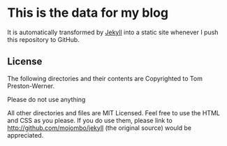 # This is the data for my blog

It is automatically transformed by [Jekyll](http://github.com/mojombo/jekyll)
into a static site whenever I push this repository to GitHub.

## License

The following directories and their contents are Copyrighted to Tom Preston-Werner.

Please do not use anything 

All other directories and files are MIT Licensed. Feel free to use the HTML and CSS as you please. 
If you do use them, please link to
http://github.com/mojombo/jekyll (the original source) would be appreciated.
